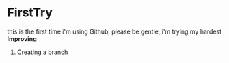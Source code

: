 # FirstTry
this is the first time i'm using Github, please be gentle, i'm trying my hardest
**Improving**
1. Creating a branch

